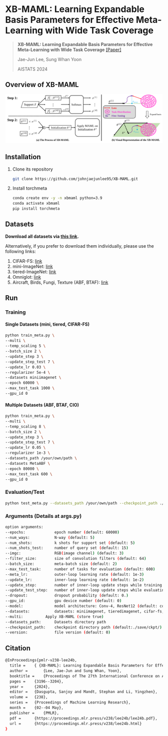 # XB-MAML: Learning Expandable Basis Parameters for Effective Meta-Learning with Wide Task Coverage




> **XB-MAML: Learning Expandable Basis Parameters for Effective Meta-Learning with Wide Task Coverage**  [[Paper]](https://arxiv.org/abs/2403.06768)
>
> Jae-Jun Lee, Sung Whan Yoon
>
> AISTATS 2024


## Overview of XB-MAML

![alt text](https://github.com/johnjaejunlee95/XB-MAML/blob/main/save/images/XB-MAML_algorithm.svg?raw=true)


## Installation

1. Clone its repository

   ```bash
   git clone https://github.com/johnjaejunlee95/XB-MAML.git
   ```

2. Install torchmeta

   ```bash
   conda create env -y -n xbmaml python=3.9
   conda activate xbmaml
   pip install torchmeta
   ```



## Datasets

**Download all datasets via [this link](https://drive.google.com/file/d/1-HGJ0C1QHGs6RFzgVrvlYHDXZ2eFu8sR/view?usp=sharing).** 

Alternatively, if you prefer to download them individually, please use the following links:

1. CIFAR-FS: [link](https://drive.google.com/file/d/1--SLwRqQzIRu_RcK91L4UjrGR7y267FN/view?usp=drive_link)
2. mini-ImageNet: [link](https://drive.google.com/file/d/1-8XtrPWViumNpgT4u53TYu3qWqJ0r-Aa/view?usp=sharing)
3. tiered-ImageNet: [link](https://drive.google.com/file/d/16H2Hlv3HE0P3cVHGr_es36RnWV_zrCjH/view?usp=drive_link)
4. Omniglot: [link](https://drive.google.com/file/d/1-NgAuCphzvmLao_1vDkn7v6-gd3aC1qt/view?usp=sharing)
5. Aircraft, Birds, Fungi, Texture (ABF, BTAF): [link](https://drive.google.com/file/d/1-I8QRuYeY1pWBpp2CxNZtQmI9POvDlpZ/view?usp=sharing)



## Run


### Training

#### Single Datasets (mini, tiered, CIFAR-FS)

```bash
python train_meta.py \
--multi \
--temp_scaling 5 \
--batch_size 2 \
--update_step 3 \
--update_step_test 7 \
--update_lr 0.03 \
--regularizer 5e-4 \
--datasets miniimagenet \
--epoch 60000 \
--max_test_task 1000 \
--gpu_id 0
```

#### Multiple Datasets (ABF, BTAF, CIO)

```bash
python train_meta.py \
--multi \
--temp_scaling 8 \
--batch_size 2 \
--update_step 3 \
--update_step_test 7 \
--update_lr 0.05 \
--regularizer 1e-3 \
--datasets_path /your/own/path \
--datasets MetaABF \
--epoch 80000 \
--max_test_task 600 \
--gpu_id 0
```


### Evaluation/Test

```bash
python test_meta.py --datasets_path /your/own/path --checkpoint_path ./save/ckpt/ --datasets MetaABF --num_test 1
```


### Arguments (Details at args.py)

```bash
option arguments:  
--epochs:             epoch number (default: 60000)  
--num_ways:           N-way (default: 5)  
--num_shots:          k shots for support set (default: 5)  
--num_shots_test:     number of query set (default: 15) 
--imgc:               RGB(image channel) (default: 3)  
--filter_size:        size of convolution filters (default: 64)  
--batch_size:         meta-batch size (default: 2)  
--max_test_task:      number of tasks for evaluation (default: 600)  
--meta_lr:            outer-loop learning rate (default: 1e-3)  
--update_lr:          inner-loop learning rate (default: 1e-2)  
--update_step:        number of inner-loop update steps while training (default: 5)  
--update_test_step:   number of inner-loop update steps while evaluating (default: 10) 
--dropout:            dropout probability (default: 0.)
--gpu_id:             gpu device number (default: 0)
--model:              model architecture: Conv-4, ResNet12 (default: conv4)
--datasets:           datasets: miniimagenet, tieredimagenet, cifar-fs, MetaABF, MetaBTAF, MetaCIO (default: MetaABF)
--multi:	      Apply XB-MAML (store true)
--datasets_path:      Datasets directory path
--checkpoint_path:    checkpoint directory path (default:./save/ckpt/)
--version:            file version (default: 0)
```



## Citation

```bash
@InProceedings{pmlr-v238-lee24b,
  title = 	 { {XB-MAML}: Learning Expandable Basis Parameters for Effective Meta-Learning with Wide Task Coverage },
  author =       {Lee, Jae-Jun and Sung Whan, Yoon},
  booktitle = 	 {Proceedings of The 27th International Conference on Artificial Intelligence and Statistics},
  pages = 	 {3196--3204},
  year = 	 {2024},
  editor = 	 {Dasgupta, Sanjoy and Mandt, Stephan and Li, Yingzhen},
  volume = 	 {238},
  series = 	 {Proceedings of Machine Learning Research},
  month = 	 {02--04 May},
  publisher =    {PMLR},
  pdf = 	 {https://proceedings.mlr.press/v238/lee24b/lee24b.pdf},
  url = 	 {https://proceedings.mlr.press/v238/lee24b.html}
}
```